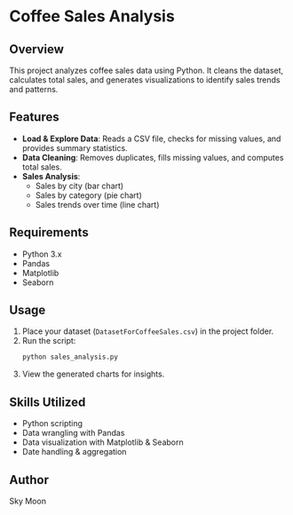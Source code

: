 # Coffee Sales Analysis

## Overview
This project analyzes coffee sales data using Python. It cleans the dataset, calculates total sales, and generates visualizations to identify sales trends and patterns.

## Features
- **Load & Explore Data**: Reads a CSV file, checks for missing values, and provides summary statistics.
- **Data Cleaning**: Removes duplicates, fills missing values, and computes total sales.
- **Sales Analysis**:
  - Sales by city (bar chart)
  - Sales by category (pie chart)
  - Sales trends over time (line chart)

## Requirements
- Python 3.x
- Pandas
- Matplotlib
- Seaborn

## Usage
1. Place your dataset (`DatasetForCoffeeSales.csv`) in the project folder.
2. Run the script:
   ```bash
   python sales_analysis.py
   ```
3. View the generated charts for insights.

## Skills Utilized
- Python scripting
- Data wrangling with Pandas
- Data visualization with Matplotlib & Seaborn
- Date handling & aggregation

## Author
Sky Moon

